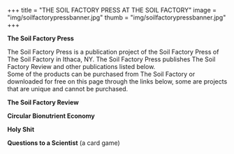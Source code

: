 +++
title = "THE SOIL FACTORY PRESS AT THE SOIL FACTORY"
image = "img/soilfactorypressbanner.jpg"
thumb = "img/soilfactorypressbanner.jpg"
+++

**The Soil Factory Press**

The Soil Factory Press is a publication project of the Soil Factory Press of The Soil Factory in Ithaca, NY. The Soil Factory Press publishes The Soil Factory Review and other publications listed below.  
Some of the products can be purchased from The Soil Factory or downloaded for free on this page through the links below, some are projects that are unique and cannot be purchased. 

**The Soil Factory Review**

**Circular Bionutrient Economy**

**Holy Shit**

**Questions to a Scientist** (a card game)
